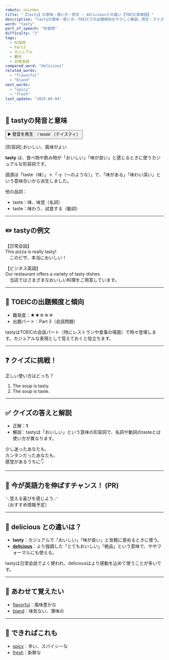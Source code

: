 ```yaml
---
robots: noindex
title: "【tasty】の意味・使い方・例文 ― deliciousとの違い【TOEIC英単語】"
description: "tastyの意味・使い方・TOEICでの出題傾向をやさしく解説。例文・クイズ付きでdeliciousとの違いもわかりやすく学べます。"
word: "tasty"
part_of_speech: "形容詞"
difficulty: "2"
tags:
  - 形容詞
  - Part3
  - カジュアル
  - 観光
  - 日常会話
compared_word: "delicious"
related_words:
  - "flavorful"
  - "bland"
next_words:
  - "spicy"
  - "fresh"
last_update: "2025-05-04"
---
```


## 🔰 tastyの発音と意味

<button class="play-audio" onclick="playTTS('tasty')">
  <span class="play-audio-main">
    ▶️ 発音を再生　/ˈteɪsti/
  </span>
  <span class="play-audio-sub">
    （テイスティ）
  </span>
</button>

[形容詞] おいしい、風味がよい

**tasty** は、食べ物や飲み物が「おいしい」「味が良い」と感じるときに使うカジュアルな形容詞です。

語源は「taste（味）」＋「-y（～のような）」で、「味がある」「味わい深い」という意味合いから派生しました。

他の品詞：  
- taste：味、味覚（名詞）
- taste：味わう、試食する（動詞）

---

## ✏️ tastyの例文

【日常会話】  
This pizza is really tasty!  
　このピザ、本当においしい！

【ビジネス英語】  
Our restaurant offers a variety of tasty dishes.  
　当店ではさまざまなおいしい料理をご用意しています。

---

## 🎯 TOEICの出題頻度と傾向

- 難易度：★★☆☆☆
- 出題パート：Part 3（会話問題）

tastyはTOEICの会話パート（特にレストランや食事の場面）で時々登場します。カジュアルな表現として覚えておくと役立ちます。

---

## ❓ クイズに挑戦！

正しい使い方はどっち？

1. The soup is tasty.  
2. The soup is taste.

---

## ✅ クイズの答えと解説

- 正解：**1**
- 解説：tastyは「おいしい」という意味の形容詞で、名詞や動詞のtasteとは使い方が異なります。

少し迷ったあなたも、  
カンタンだったあなたも、  
感覚があるうちに👇️

---

## 🚀 今が英語力を伸ばすチャンス！ (PR)

<div class="info-center">
＼覚える喜びを感じよう／<br>  
（おすすめ情報予定）
</div>

---

## 🤔  delicious との違いは？

- **tasty**：カジュアルで「おいしい」「味が良い」と気軽に褒めるときに使う。
- **[delicious](/word/delicious)**：より強調した「とてもおいしい」「絶品」という意味で、ややフォーマルにも使える。

tastyは日常会話でよく使われ、deliciousはより感動を込めて使うことが多いです。

---

## 🧩 あわせて覚えたい

- [flavorful](/word/flavorful)：風味豊かな
- [bland](/word/bland)：味気ない、薄味の

---

## 📖 できればこれも

- [spicy](/word/spicy)：辛い、スパイシーな
- [fresh](/word/fresh)：新鮮な

<!-- cvid: aid25_bid42 -->
